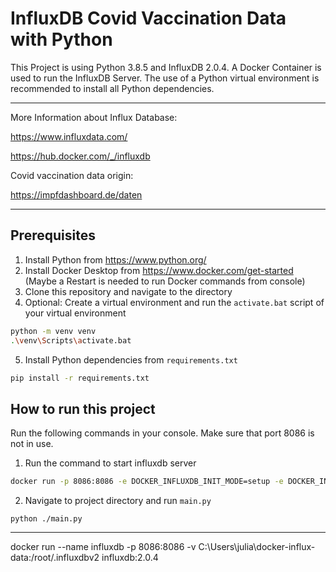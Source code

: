 # InfluxDB Covid Vaccination Data with Python
This Project is using Python 3.8.5 and InfluxDB 2.0.4. A Docker Container is used to run the InfluxDB Server. The use of a Python virtual environment is recommended to install all Python dependencies.

---

More Information about Influx Database:

https://www.influxdata.com/

https://hub.docker.com/_/influxdb

Covid vaccination data origin:

https://impfdashboard.de/daten

---

## Prerequisites
1. Install Python from https://www.python.org/
2. Install Docker Desktop from https://www.docker.com/get-started (Maybe a Restart is needed to run Docker commands from console)
3. Clone this repository and navigate to the directory
4. Optional: Create a virtual environment and run the `activate.bat` script of your virtual environment
```bash
python -m venv venv
.\venv\Scripts\activate.bat
```
5. Install Python dependencies from `requirements.txt`
```bash
pip install -r requirements.txt
```
## How to run this project
Run the following commands in your console.
Make sure that port 8086 is not in use.

1. Run the command to start influxdb server

```bash
docker run -p 8086:8086 -e DOCKER_INFLUXDB_INIT_MODE=setup -e DOCKER_INFLUXDB_INIT_USERNAME=my-user -e DOCKER_INFLUXDB_INIT_PASSWORD=my-password -e DOCKER_INFLUXDB_INIT_ORG=my-org -e DOCKER_INFLUXDB_INIT_BUCKET=my-bucket -e DOCKER_INFLUXDB_INIT_ADMIN_TOKEN=my-super-secret-auth-token influxdb:2.0.4
``` 
2. Navigate to project directory and run `main.py`
```
python ./main.py
```

---

docker run --name influxdb -p 8086:8086 -v C:\Users\julia\docker-influx-data:/root/.influxdbv2 influxdb:2.0.4

